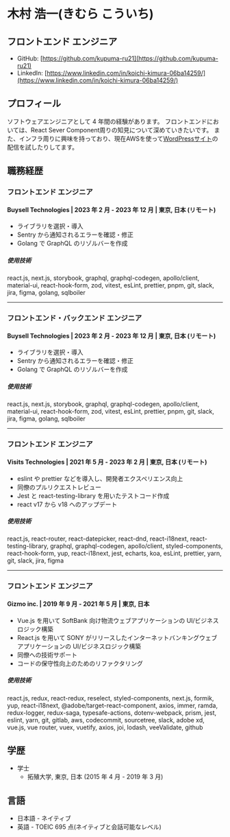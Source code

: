# 木村 浩一(きむら こういち)

## フロントエンド エンジニア

- GitHub: [https://github.com/kupuma-ru21](https://github.com/kupuma-ru21)
- LinkedIn: [https://www.linkedin.com/in/koichi-kimura-06ba14259/](https://www.linkedin.com/in/koichi-kimura-06ba14259/)

## プロフィール

ソフトウェアエンジニアとして 4 年間の経験があります。
フロントエンドにおいては、React Sever Component周りの知見について深めていきたいです。
また、インフラ周りに興味を持っており、現在AWSを使って[WordPressサイト](http://aws-and-infra-kupu.com/)の配信を試したりしてます。

## 職務経歴

### フロントエンド エンジニア

#### Buysell Technologies | 2023 年 2 月 - 2023 年 12 月 | 東京, 日本 (リモート)

- ライブラリを選択・導入
- Sentry から通知されるエラーを確認・修正
- Golang で GraphQL のリゾルバーを作成

##### 使用技術

react.js, next.js, storybook, graphql, graphql-codegen, apollo/client, material-ui, react-hook-form, zod, vitest, esLint, prettier, pnpm, git, slack, jira, figma, golang, sqlboiler

---

### フロントエンド・バックエンド エンジニア

#### Buysell Technologies | 2023 年 2 月 - 2023 年 12 月 | 東京, 日本 (リモート)

- ライブラリを選択・導入
- Sentry から通知されるエラーを確認・修正
- Golang で GraphQL のリゾルバーを作成

##### 使用技術

react.js, next.js, storybook, graphql, graphql-codegen, apollo/client, material-ui, react-hook-form, zod, vitest, esLint, prettier, pnpm, git, slack, jira, figma, golang, sqlboiler

---

### フロントエンド エンジニア

#### Visits Technologies | 2021 年 5 月 - 2023 年 2 月 | 東京, 日本 (リモート)

- eslint や prettier などを導入し、開発者エクスペリエンス向上
- 同僚のプルリクエストレビュー
- Jest と react-testing-library を用いたテストコード作成
- react v17 から v18 へのアップデート

##### 使用技術

react.js, react-router, react-datepicker, react-dnd, react-i18next, react-testing-library, graphql, graphql-codegen, apollo/client, styled-components, react-hook-form, yup, react-i18next, jest, echarts, koa, esLint, prettier, yarn, git, slack, jira, figma

---

### フロントエンド エンジニア

#### Gizmo inc. | 2019 年 9 月 - 2021 年 5 月 | 東京, 日本

- Vue.js を用いて SoftBank 向け物流ウェブアプリケーションの UI/ビジネスロジック構築
- React.js を用いて SONY がリリースしたインターネットバンキングウェブアプリケーションの UI/ビジネスロジック構築
- 同僚への技術サポート
- コードの保守性向上のためのリファクタリング

##### 使用技術

react.js, redux, react-redux, reselect, styled-components, next.js, formik, yup, react-i18next, @adobe/target-react-component, axios, immer, ramda, redux-logger, redux-saga, typesafe-actions, dotenv-webpack, prism, jest, eslint, yarn, git, gitlab, aws, codecommit, sourcetree, slack, adobe xd, vue.js, vue router, vuex, vuetify, axios, joi, lodash, veeValidate, github

## 学歴

- 学士
  - 拓殖大学, 東京, 日本 (2015 年 4 月 - 2019 年 3 月)

## 言語

- 日本語 - ネイティブ
- 英語 - TOEIC 695 点(ネイティブと会話可能なレベル)
